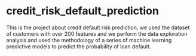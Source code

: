 # credit_risk_default_prediction
This is the project about credit default risk prediction, we used the dataset of customers with over 200 features and we perform the data exploration analysis and used the methodology of a series of machine learning predictive models to predict the probability of loan default. 
